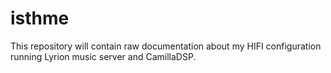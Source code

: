 # isthme
This repository will contain raw documentation about my HIFI configuration running Lyrion music server and CamillaDSP.
